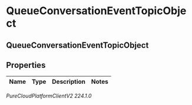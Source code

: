 # QueueConversationEventTopicObject

## QueueConversationEventTopicObject

## Properties

|Name | Type | Description | Notes|
|------------ | ------------- | ------------- | -------------|



_PureCloudPlatformClientV2 224.1.0_

